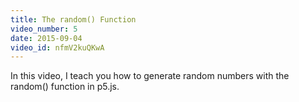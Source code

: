 ```yaml
---
title: The random() Function
video_number: 5
date: 2015-09-04
video_id: nfmV2kuQKwA
---
```


In this video, I teach you how to generate random numbers with the random() function in p5.js.
